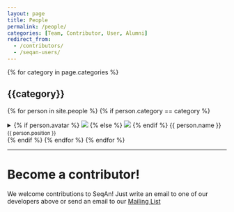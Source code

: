 ```yaml
---
layout: page
title: People
permalink: /people/
categories: [Team, Contributor, User, Alumni]
redirect_from:
  - /contributors/
  - /seqan-users/
---
```


{% for category in page.categories %}
## {{category}}
{% for person in site.people %}
{% if person.category == category %}
<details class="person">
    <summary class="person-summary">
        {% if person.avatar %}
        <img class="person-avatar" src="{{person.avatar | relative_url}}">
        {% else %}
        <img class="person-avatar" src="/assets/images/people/avatar_dummy.svg">
        {% endif %}
        <span class="person-name-position">
            <span class="person-name">{{ person.name }}</span>
            <small class="person-position">{{ person.position }}</small>
        </span>
    </summary>
    <div class="person-bio">
    {% if person.content.size > 1 %}
        <h4>Biography:</h4>
        {{ person.content | markdownify }}
    {% endif %}
    {%- if person.social_links %}
        <h4 class="person-social">Get in touch:</h4>
        {%- include social.html social=person.social_links -%}
    {% endif %}
    </div>
</details>
{% endif %}
{% endfor %}
{% endfor %}

----

# Become a contributor!

We welcome contributions to SeqAn!
Just write an email to one of our developers above or send an email to our
[Mailing List](https://lists.fu-berlin.de/listinfo/seqan-dev#subscribe)
